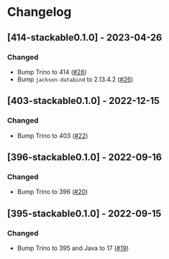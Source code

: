 # Changelog

## [414-stackable0.1.0] - 2023-04-26

### Changed

- Bump Trino to 414 ([#26](https://github.com/stackabletech/trino-opa-authorizer/pull/26))
- Bump `jackson-databind` to 2.13.4.2 ([#26](https://github.com/stackabletech/trino-opa-authorizer/pull/26))

## [403-stackable0.1.0] - 2022-12-15

### Changed

- Bump Trino to 403 ([#22](https://github.com/stackabletech/trino-opa-authorizer/pull/22))

## [396-stackable0.1.0] - 2022-09-16

### Changed

- Bump Trino to 396 ([#20](https://github.com/stackabletech/trino-opa-authorizer/pull/20))

## [395-stackable0.1.0] - 2022-09-15

### Changed

- Bump Trino to 395 and Java to 17 ([#19](https://github.com/stackabletech/trino-opa-authorizer/pull/19))
